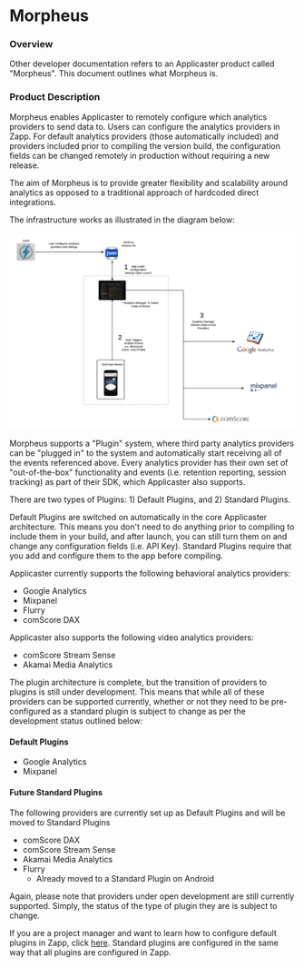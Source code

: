 # Morpheus

### Overview

Other developer documentation refers to an Applicaster product called "Morpheus". This document outlines what Morpheus is.

### Product Description
 
Morpheus enables Applicaster to remotely configure which analytics providers to send data to. Users can configure the analytics providers in Zapp. For default analytics providers (those automatically included) and providers included prior to compiling the version build, the configuration fields can be changed remotely in production without requiring a new release.

The aim of Morpheus is to provide greater flexibility and scalability around analytics as opposed to a traditional approach of hardcoded direct integrations.

The infrastructure works as illustrated in the diagram below:

![morpheus_diagram](./morpheus_diagram.png)

Morpheus supports a "Plugin" system, where third party analytics providers can be "plugged in" to the system and automatically start receiving all of the events referenced above. Every analytics provider has their own set of "out-of-the-box" functionality and events (i.e. retention reporting, session tracking) as part of their SDK, which Applicaster also supports. 

There are two types of Plugins: 1) Default Plugins, and 2) Standard Plugins. 

Default Plugins are switched on automatically in the core Applicaster architecture. This means you don't need to do anything prior to compiling to include them in your build, and after launch, you can still turn them on and change any configuration fields (i.e. API Key). Standard Plugins require that you add and configure them to the app before compiling.

Applicaster currently supports the following behavioral analytics providers:

* Google Analytics
* Mixpanel
* Flurry
* comScore DAX

Applicaster also supports the following video analytics providers:

* comScore Stream Sense
* Akamai Media Analytics

The plugin architecture is complete, but the transition of providers to plugins is still under development. This means that while all of these providers can be supported currently, whether or not they need to be pre-configured as a standard plugin is subject to change as per the development status outlined below:

#### Default Plugins
 
* Google Analytics
* Mixpanel

#### Future Standard Plugins

The following providers are currently set up as Default Plugins and will be moved to Standard Plugins

* comScore DAX
* comScore Stream Sense
* Akamai Media Analytics
* Flurry
	* Already moved to a Standard Plugin on Android 	

Again, please note that providers under open development are still currently supported. Simply, the status of the type of plugin they are is subject to change.

If you are a project manager and want to learn how to configure default plugins in Zapp, click [here](https://applicaster.zendesk.com/hc/en-us/articles/206419186-Configuring-Analytics-at-Applicaster). Standard plugins are configured in the same way that all plugins are configured in Zapp.

